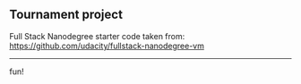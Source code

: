 ## Tournament project

Full Stack Nanodegree starter code taken from:
https://github.com/udacity/fullstack-nanodegree-vm

----

fun!
